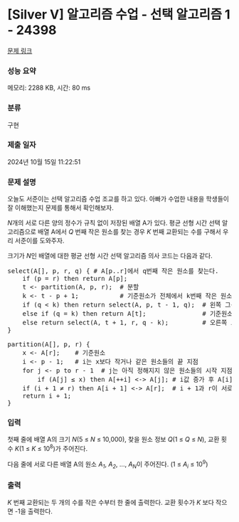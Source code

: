 # [Silver V] 알고리즘 수업 - 선택 알고리즘 1 - 24398 

[문제 링크](https://www.acmicpc.net/problem/24398) 

### 성능 요약

메모리: 2288 KB, 시간: 80 ms

### 분류

구현

### 제출 일자

2024년 10월 15일 11:22:51

### 문제 설명

<p>오늘도 서준이는 선택 알고리즘 수업 조교를 하고 있다. 아빠가 수업한 내용을 학생들이 잘 이해했는지 문제를 통해서 확인해보자.</p>

<p><i>N</i>개의 서로 다른 양의 정수가 규칙 없이 저장된 배열 A가 있다. 평균 선형 시간 선택 알고리즘으로 배열 A에서 <i>Q </i>번째 작은 원소를 찾는 경우 <em>K </em>번째 교환되는 수를 구해서 우리 서준이를 도와주자.</p>

<p>크기가 <em>N</em>인 배열에 대한 평균 선형 시간 선택 알고리즘 의사 코드는 다음과 같다.</p>

<pre>select(A[], p, r, q) { # A[p..r]에서 q번째 작은 원소를 찾는다.
    if (p = r) then return A[p];
    t <- partition(A, p, r);  # 분할
    k <- t - p + 1;           # 기준원소가 전체에서 k번째 작은 원소임
    if (q < k) then return select(A, p, t - 1, q);  # 왼쪽 그룹으로 범위를 좁힘
    else if (q = k) then return A[t];               # 기준원소가 찾는 원소임
    else return select(A, t + 1, r, q - k);         # 오른쪽 그룹으로 범위를 좁힘
}

partition(A[], p, r) {
    x <- A[r];    # 기준원소
    i <- p - 1;   # i는 x보다 작거나 같은 원소들의 끝 지점
    for j <- p to r - 1  # j는 아직 정해지지 않은 원소들의 시작 지점
        if (A[j] ≤ x) then A[++i] <-> A[j]; # i값 증가 후 A[i] <-> A[j] 교환
    if (i + 1 ≠ r) then A[i + 1] <-> A[r];  # i + 1과 r이 서로 다르면 A[i + 1]과 A[r]을 교환
    return i + 1;
}</pre>

### 입력 

 <p>첫째 줄에 배열 A의 크기 <em>N</em>(5 ≤ <em>N</em> ≤ 10,000), 찾을 원소 정보 <em>Q</em>(1 ≤ <em>Q</em> ≤ <em>N</em>), 교환 횟수 <em>K</em>(1 ≤ <em>K</em> ≤ 10<sup>8</sup>)가 주어진다.</p>

<p>다음 줄에 서로 다른 배열 A의 원소 <em>A<sub>1</sub></em>, <em>A<sub>2</sub></em>, ..., <em>A<sub>N</sub></em>이 주어진다. (1 ≤ <em>A<sub>i</sub></em> ≤ 10<sup>9</sup>)</p>

### 출력 

 <p><em>K </em>번째 교환되는 두 개의 수를 작은 수부터 한 줄에 출력한다. 교환 횟수가 <em>K </em>보다 작으면 -1을 출력한다.</p>

